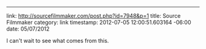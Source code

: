 --- 
link: http://sourcefilmmaker.com/post.php?id=7948&p=1
title: Source Filmmaker
category: link
timestamp: 2012-07-05 12:00:51.603164 -06:00
date: 05/07/2012

I can't wait to see what comes from this.

